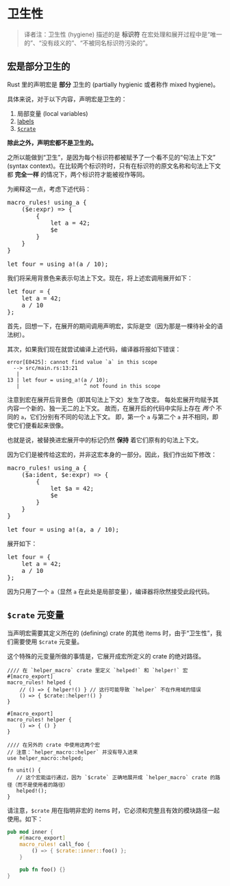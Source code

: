 # 卫生性

> 译者注：卫生性 (hygiene) 描述的是 **标识符**
> 在宏处理和展开过程中是“唯一的”、“没有歧义的”、“不被同名标识符污染的”。

## 宏是部分卫生的

Rust 里的声明宏是 **部分** 卫生的 (partially hygienic 或者称作 mixed hygiene)。

具体来说，对于以下内容，声明宏是卫生的：

1. 局部变量 (local variables)
2. [labels](https://doc.rust-lang.org/reference/expressions/loop-expr.html#loop-labels)
3. [`$crate`](#crate-元变量)

**除此之外，声明宏都不是卫生的。**

之所以能做到“卫生”，是因为每个标识符都被赋予了一个看不见的“句法上下文”
(syntax context)。在比较两个标识符时，只有在标识符的原文名称和句法上下文都
**完全一样** 的情况下，两个标识符才能被视作等同。

为阐释这一点，考虑下述代码：

<pre class="rust rust-example-rendered"><span class="synctx-0"><span class="macro">macro_rules</span><span class="macro">!</span> <span class="ident">using_a</span> {&#xa;    (<span class="macro-nonterminal">$</span><span class="macro-nonterminal">e</span>:<span class="ident">expr</span>) <span class="op">=&gt;</span> {&#xa;        {&#xa;            <span class="kw">let</span> <span class="ident">a</span> <span class="op">=</span> <span class="number">42</span>;&#xa;            <span class="macro-nonterminal">$</span><span class="macro-nonterminal">e</span>&#xa;        }&#xa;    }&#xa;}&#xa;&#xa;<span class="kw">let</span> <span class="ident">four</span> <span class="op">=</span> <span class="macro">using_a</span><span class="macro">!</span>(<span class="ident">a</span> <span class="op">/</span> <span class="number">10</span>);</span></pre>

我们将采用背景色来表示句法上下文。现在，将上述宏调用展开如下：

<pre class="rust rust-example-rendered"><span class="synctx-0"><span class="kw">let</span> <span class="ident">four</span> <span class="op">=</span> </span><span class="synctx-1">{&#xa;    <span class="kw">let</span> <span class="ident">a</span> <span class="op">=</span> <span class="number">42</span>;&#xa;    </span><span class="synctx-0"><span class="ident">a</span> <span class="op">/</span> <span class="number">10</span></span><span class="synctx-1">&#xa;}</span><span class="synctx-0">;</span></pre>

首先，回想一下，在展开的期间调用声明宏，实际是空（因为那是一棵待补全的语法树）。

其次，如果我们现在就尝试编译上述代码，编译器将报如下错误：

```rust,ignore
error[E0425]: cannot find value `a` in this scope
  --> src/main.rs:13:21
   |
13 | let four = using_a!(a / 10);
   |                     ^ not found in this scope
```

注意到宏在展开后背景色（即其句法上下文）发生了改变。
每处宏展开均赋予其内容一个新的、独一无二的上下文。
故而，在展开后的代码中实际上存在 *两个* 不同的 `a`，它们分别有不同的句法上下文。
即，第一个 `a` 与第二个 `a` 并不相同，即使它们便看起来很像。

也就是说，被替换进宏展开中的标记仍然 **保持** 着它们原有的句法上下文。

因为它们是被传给这宏的，并非这宏本身的一部分。因此，我们作出如下修改：

<pre class="rust rust-example-rendered"><span class="synctx-0"><span class="macro">macro_rules</span><span class="macro">!</span> <span class="ident">using_a</span> {&#xa;    (<span class="macro-nonterminal">$</span><span class="macro-nonterminal">a</span>:<span class="ident">ident</span>, <span class="macro-nonterminal">$</span><span class="macro-nonterminal">e</span>:<span class="ident">expr</span>) <span class="op">=&gt;</span> {&#xa;        {&#xa;            <span class="kw">let</span> <span class="macro-nonterminal">$</span><span class="macro-nonterminal">a</span> <span class="op">=</span> <span class="number">42</span>;&#xa;            <span class="macro-nonterminal">$</span><span class="macro-nonterminal">e</span>&#xa;        }&#xa;    }&#xa;}&#xa;&#xa;<span class="kw">let</span> <span class="ident">four</span> <span class="op">=</span> <span class="macro">using_a</span><span class="macro">!</span>(<span class="ident">a</span>, <span class="ident">a</span> <span class="op">/</span> <span class="number">10</span>);</span></pre>

展开如下：

<pre class="rust rust-example-rendered"><span class="synctx-0"><span class="kw">let</span> <span class="ident">four</span> <span class="op">=</span> </span><span class="synctx-1">{&#xa;    <span class="kw">let</span> </span><span class="synctx-0"><span class="ident">a</span></span><span class="synctx-1"> <span class="op">=</span> <span class="number">42</span>;&#xa;    </span><span class="synctx-0"><span class="ident">a</span> <span class="op">/</span> <span class="number">10</span></span><span class="synctx-1">&#xa;}</span><span class="synctx-0">;</span></pre>

因为只用了一个 `a`（显然 `a` 在此处是局部变量），编译器将欣然接受此段代码。

## `$crate` 元变量

当声明宏需要其定义所在的 (defining) crate
的其他 items 时，由于“卫生性”，我们需要使用 `$crate` 元变量。

这个特殊的元变量所做的事情是，它展开成宏所定义的 crate 的绝对路径。

```rust,ignore
//// 在 `helper_macro` crate 里定义 `helped!` 和 `helper!` 宏
#[macro_export]
macro_rules! helped {
    // () => { helper!() } // 这行可能导致 `helper` 不在作用域的错误
    () => { $crate::helper!() }
}

#[macro_export]
macro_rules! helper {
    () => { () }
}

//// 在另外的 crate 中使用这两个宏
// 注意：`helper_macro::helper` 并没有导入进来
use helper_macro::helped;

fn unit() {
   // 这个宏能运行通过，因为 `$crate` 正确地展开成 `helper_macro` crate 的路径（而不是使用者的路径）
   helped!();
}
```

请注意，`$crate` 用在指明非宏的 items 时，它必须和完整且有效的模块路径一起使用。如下：

```rust
pub mod inner {
    #[macro_export]
    macro_rules! call_foo {
        () => { $crate::inner::foo() };
    }

    pub fn foo() {}
}
```

